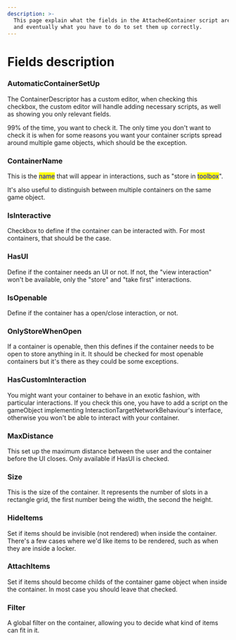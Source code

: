 ```yaml
---
description: >-
  This page explain what the fields in the AttachedContainer script are doing,
  and eventually what you have to do to set them up correctly.
---
```


# Fields description

### AutomaticContainerSetUp

The ContainerDescriptor has a custom editor, when checking this checkbox, the custom editor will handle adding necessary scripts, as well as showing you only relevant fields.

99% of the time, you want to check it. The only time you don't want to check it is when for some reasons you want your container scripts spread around multiple game objects, which should be the exception.

### **ContainerName**

This is the <mark style="color:blue;">name</mark> that will appear in interactions, such as "store in <mark style="color:blue;">toolbox</mark>".

It's also useful to distinguish between multiple containers on the same game object.

### IsInteractive

Checkbox to define if the container can be interacted with. For most containers, that should be the case.&#x20;

### HasUI

Define if the container needs an UI or not. If not, the "view interaction" won't be available, only the "store" and "take first" interactions.&#x20;

### IsOpenable

Define if the container has a open/close interaction, or not.

### OnlyStoreWhenOpen

If a container is openable, then this defines if the container needs to be open to store anything in it. It should be checked for most openable containers but it's there as they could be some exceptions.&#x20;

### HasCustomInteraction

You might want your container to behave in an exotic fashion, with particular interactions. If you check this one, you have to add a script on the gameObject implementing InteractionTargetNetworkBehaviour's interface, otherwise you won't be able to interact with your container.

### MaxDistance

This set up the maximum distance between the user and the container before the UI closes. Only available if HasUI is checked.

### Size&#x20;

This is the size of the container. It represents the number of slots in a rectangle grid, the first number being the width, the second the height.

### HideItems

Set if items should be invisible (not rendered) when inside the container. There's a few cases where we'd like items to be rendered, such as when they are inside a locker.

### AttachItems

Set if items should become childs of the container game object when inside the container. In most case you should leave that checked.

### Filter

A global filter on the container, allowing you to decide what kind of items can fit in it.
